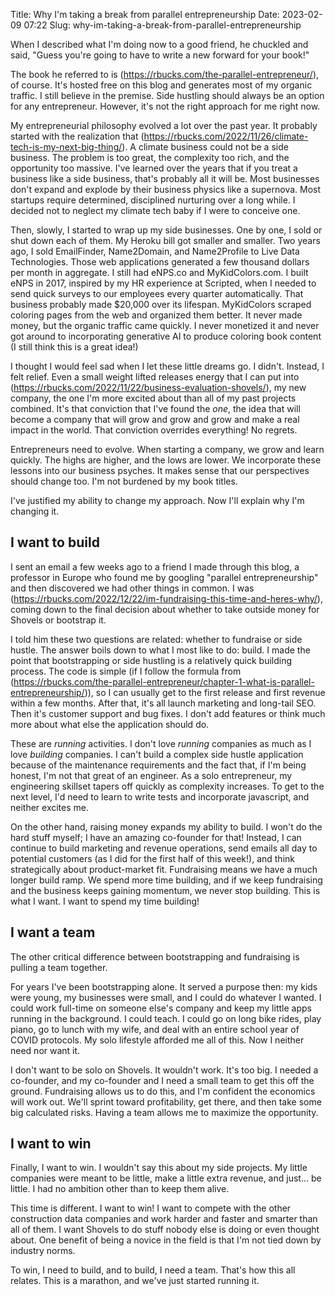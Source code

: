 Title: Why I'm taking a break from parallel entrepreneurship
Date: 2023-02-09 07:22
Slug: why-im-taking-a-break-from-parallel-entrepreneurship

When I described what I'm doing now to a good friend, he chuckled and said, "Guess you're going to have to write a new forward for your book!"

The book he referred to is (https://rbucks.com/the-parallel-entrepreneur/), of course. It's hosted free on this blog and generates most of my organic traffic. I still believe in the premise. Side hustling should always be an option for any entrepreneur. However, it's not the right approach for me right now.

My entrepreneurial philosophy evolved a lot over the past year. It probably started with the realization that (https://rbucks.com/2022/11/26/climate-tech-is-my-next-big-thing/). A climate business could not be a side business. The problem is too great, the complexity too rich, and the opportunity too massive. I've learned over the years that if you treat a business like a side business, that's probably all it will be. Most businesses don't expand and explode by their business physics like a supernova. Most startups require determined, disciplined nurturing over a long while. I decided not to neglect my climate tech baby if I were to conceive one.

Then, slowly, I started to wrap up my side businesses. One by one, I sold or shut down each of them. My Heroku bill got smaller and smaller. Two years ago, I sold EmailFinder, Name2Domain, and Name2Profile to Live Data Technologies. Those web applications generated a few thousand dollars per month in aggregate. I still had eNPS.co and MyKidColors.com. I built eNPS in 2017, inspired by my HR experience at Scripted, when I needed to send quick surveys to our employees every quarter automatically. That business probably made $20,000 over its lifespan. MyKidColors scraped coloring pages from the web and organized them better. It never made money, but the organic traffic came quickly. I never monetized it and never got around to incorporating generative AI to produce coloring book content (I still think this is a great idea!)

I thought I would feel sad when I let these little dreams go. I didn't. Instead, I felt relief. Even a small weight lifted releases energy that I can put into (https://rbucks.com/2022/11/22/business-evaluation-shovels/), my new company, the one I'm more excited about than all of my past projects combined. It's that conviction that I've found the *one*, the idea that will become a company that will grow and grow and grow and make a real impact in the world. That conviction overrides everything! No regrets.

Entrepreneurs need to evolve. When starting a company, we grow and learn quickly. The highs are higher, and the lows are lower. We incorporate these lessons into our business psyches. It makes sense that our perspectives should change too. I'm not burdened by my book titles.

I've justified my ability to change my approach. Now I'll explain why I'm changing it.
## I want to build
I sent an email a few weeks ago to a friend I made through this blog, a professor in Europe who found me by googling "parallel entrepreneurship" and then discovered we had other things in common. I was (https://rbucks.com/2022/12/22/im-fundraising-this-time-and-heres-why/), coming down to the final decision about whether to take outside money for Shovels or bootstrap it.

I told him these two questions are related: whether to fundraise or side hustle. The answer boils down to what I most like to do: build. I made the point that bootstrapping or side hustling is a relatively quick building process. The code is simple (if I follow the formula from (https://rbucks.com/the-parallel-entrepreneur/chapter-1-what-is-parallel-entrepreneurship/)), so I can usually get to the first release and first revenue within a few months. After that, it's all launch marketing and long-tail SEO. Then it's customer support and bug fixes. I don't add features or think much more about what else the application should do.

These are *running* activities. I don't love *running* companies as much as I love *building* companies. I can't build a complex side hustle application because of the maintenance requirements and the fact that, if I'm being honest, I'm not that great of an engineer. As a solo entrepreneur, my engineering skillset tapers off quickly as complexity increases. To get to the next level, I'd need to learn to write tests and incorporate javascript, and neither excites me.

On the other hand, raising money expands my ability to build. I won't do the hard stuff myself; I have an amazing co-founder for that! Instead, I can continue to build marketing and revenue operations, send emails all day to potential customers (as I did for the first half of this week!), and think strategically about product-market fit. Fundraising means we have a much longer build ramp. We spend more time building, and if we keep fundraising and the business keeps gaining momentum, we never stop building. This is what I want. I want to spend my time building!
## I want a team
The other critical difference between bootstrapping and fundraising is pulling a team together.

For years I've been bootstrapping alone. It served a purpose then: my kids were young, my businesses were small, and I could do whatever I wanted. I could work full-time on someone else's company and keep my little apps running in the background. I could teach. I could go on long bike rides, play piano, go to lunch with my wife, and deal with an entire school year of COVID protocols. My solo lifestyle afforded me all of this. Now I neither need nor want it.

I don't want to be solo on Shovels. It wouldn't work. It's too big. I needed a co-founder, and my co-founder and I need a small team to get this off the ground. Fundraising allows us to do this, and I'm confident the economics will work out. We'll sprint toward profitability, get there, and then take some big calculated risks. Having a team allows me to maximize the opportunity.
## I want to win
Finally, I want to win. I wouldn't say this about my side projects. My little companies were meant to be little, make a little extra revenue, and just... be little. I had no ambition other than to keep them alive.

This time is different. I want to win! I want to compete with the other construction data companies and work harder and faster and smarter than all of them. I want Shovels to do stuff nobody else is doing or even thought about. One benefit of being a novice in the field is that I'm not tied down by industry norms.

To win, I need to build, and to build, I need a team. That's how this all relates. This is a marathon, and we've just started running it.